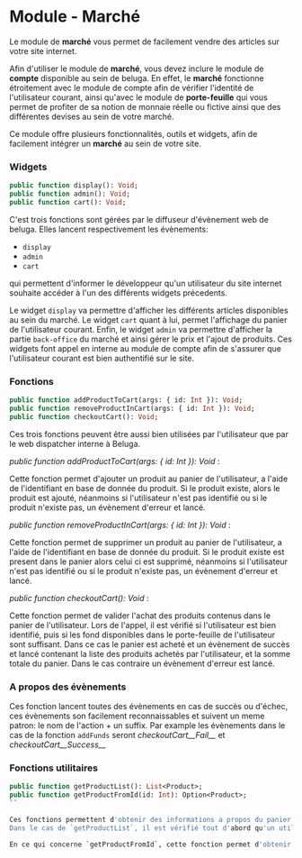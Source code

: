 Module - Marché
===============

Le module de __marché__ vous permet de facilement vendre des articles sur votre site internet.

Afin d'utiliser le module de __marché__, vous devez inclure le module de __compte__ disponible au sein de beluga. En effet, le __marché__ fonctionne étroitement avec le module de compte afin de vérifier l'identité de l'utilisateur courant, ainsi qu'avec le module de __porte-feuille__ qui vous permet de profiter de sa notion de monnaie réelle ou fictive ainsi que des différentes devises au sein de votre marché.

Ce module offre plusieurs fonctionnalités, outils et widgets, afin de facilement intégrer un __marché__ au sein de votre site.

### Widgets

```Haxe
public function display(): Void;
public function admin(): Void;
public function cart(): Void;
```

C'est trois fonctions sont gérées par le diffuseur d'évènement web de beluga. Elles lancent respectivement les évènements:

* `display`
* `admin`
* `cart`

qui permettent d'informer le développeur qu'un utilisateur du site internet souhaite accéder à l'un des différents widgets précedents.

Le widget `display` va permettre d'afficher les différents articles disponibles au sein du marché.
Le widget `cart` quant à lui, permet l'affichage du panier de l'utilisateur courant.
Enfin, le widget `admin` va permettre d'afficher la partie `back-office` du marché et ainsi gérer le prix et l'ajout de produits.
Ces widgets font appel en interne au module de compte afin de s'assurer que l'utilisateur courant est bien authentifié sur le site.

### Fonctions

```Haxe
public function addProductToCart(args: { id: Int }): Void;
public function removeProductInCart(args: { id: Int }): Void;
public function checkoutCart(): Void;
```

Ces trois fonctions peuvent être aussi bien utilisées par l'utilisateur que par le web dispatcher interne à Beluga.

*public function addProductToCart(args: { id: Int }): Void* :

Cette fonction permet d'ajouter un produit au panier de l'utilisateur, a l'aide de l'identifiant en base de donnée du produit. Si le produit existe, alors le produit est ajouté, néanmoins si l'utilisateur n'est pas identifié ou si le produit n'existe pas, un évènement d'erreur et lancé.

*public function removeProductInCart(args: { id: Int }): Void* :

Cette fonction permet de supprimer un produit au panier de l'utilisateur, a l'aide de l'identifiant en base de donnée du produit. Si le produit existe est present dans le panier alors celui ci est supprimé, néanmoins si l'utilisateur n'est pas identifié ou si le produit n'existe pas, un évènement d'erreur et lancé.

*public function checkoutCart(): Void* :

Cette fonction permet de valider l'achat des produits contenus dans le panier de l'utilisateur. Lors de l'appel, il est vérifié si l'utilisateur est bien identifié, puis si les fond disponibles dans le porte-feuille de l'utilisateur sont suffisant. Dans ce cas le panier est acheté et un évènement de succès et lancé contenant la liste des produits achetés par l'utilisateur, et la somme totale du panier. Dans le cas contraire un évènement d'erreur est lancé.

### A propos des évènements

Ces fonction lancent toutes des évènements en cas de succès ou d'échec, ces évènements son facilement reconnaissables 
et suivent un meme patron: le nom de l'action + un suffix. Par example les évènements dans le cas de la fonction 
`addFunds` seront *checkoutCart__Fail__* et *checkoutCart__Success__*

### Fonctions utilitaires

```Haxe
public function getProductList(): List<Product>;
public function getProductFromId(id: Int): Option<Product>;
``

Ces fonctions permettent d'obtenir des informations a propos du panier courant d'un utilisateur, ou encore a propos d'un produit.
Dans le cas de `getProductList`, il est vérifié tout d'abord qu'un utilisateur est bien connecté sur le site, puis que celui ci posséde bien un panier. Dans ce cas la liste des produits au sein du panier est retournée. Dans le cas contraire un évènement d'erreur est lancé.

En ce qui concerne `getProductFromId`, cette fonction permet d'obtenir un produit par son identifiant.
